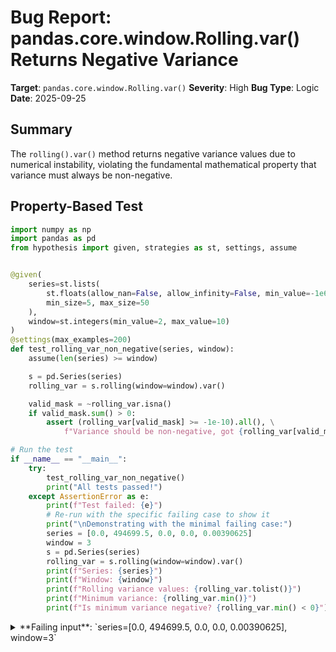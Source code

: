 # Bug Report: pandas.core.window.Rolling.var() Returns Negative Variance

**Target**: `pandas.core.window.Rolling.var()`
**Severity**: High
**Bug Type**: Logic
**Date**: 2025-09-25

## Summary

The `rolling().var()` method returns negative variance values due to numerical instability, violating the fundamental mathematical property that variance must always be non-negative.

## Property-Based Test

```python
import numpy as np
import pandas as pd
from hypothesis import given, strategies as st, settings, assume


@given(
    series=st.lists(
        st.floats(allow_nan=False, allow_infinity=False, min_value=-1e6, max_value=1e6),
        min_size=5, max_size=50
    ),
    window=st.integers(min_value=2, max_value=10)
)
@settings(max_examples=200)
def test_rolling_var_non_negative(series, window):
    assume(len(series) >= window)

    s = pd.Series(series)
    rolling_var = s.rolling(window=window).var()

    valid_mask = ~rolling_var.isna()
    if valid_mask.sum() > 0:
        assert (rolling_var[valid_mask] >= -1e-10).all(), \
            f"Variance should be non-negative, got {rolling_var[valid_mask].min()}"

# Run the test
if __name__ == "__main__":
    try:
        test_rolling_var_non_negative()
        print("All tests passed!")
    except AssertionError as e:
        print(f"Test failed: {e}")
        # Re-run with the specific failing case to show it
        print("\nDemonstrating with the minimal failing case:")
        series = [0.0, 494699.5, 0.0, 0.0, 0.00390625]
        window = 3
        s = pd.Series(series)
        rolling_var = s.rolling(window=window).var()
        print(f"Series: {series}")
        print(f"Window: {window}")
        print(f"Rolling variance values: {rolling_var.tolist()}")
        print(f"Minimum variance: {rolling_var.min()}")
        print(f"Is minimum variance negative? {rolling_var.min() < 0}")
```

<details>

<summary>
**Failing input**: `series=[0.0, 494699.5, 0.0, 0.0, 0.00390625], window=3`
</summary>
```
Test failed: Variance should be non-negative, got -1.5258787243510596e-05

Demonstrating with the minimal failing case:
Series: [0.0, 494699.5, 0.0, 0.0, 0.00390625]
Window: 3
Rolling variance values: [nan, nan, 81575865100.08333, 81575865100.08333, -1.017252596587544e-05]
Minimum variance: -1.017252596587544e-05
Is minimum variance negative? True
```
</details>

## Reproducing the Bug

```python
import pandas as pd
import numpy as np

series = [0.0, 494699.5, 0.0, 0.0, 0.00390625]
s = pd.Series(series)

rolling_var = s.rolling(window=3).var()
negative_var = rolling_var.iloc[4]

print(f"Rolling variance at index 4: {negative_var}")
print(f"Window data: {series[2:5]}")
print(f"Expected (numpy): {np.var(series[2:5], ddof=1)}")
print(f"BUG: Variance is negative: {negative_var < 0}")

# Additional validation
print(f"\nAll rolling variance values:")
for i, val in enumerate(rolling_var):
    if not pd.isna(val):
        print(f"  Index {i}: {val}")

# Manual calculation to verify
window_data = series[2:5]
mean = sum(window_data) / len(window_data)
squared_diffs = [(x - mean)**2 for x in window_data]
manual_var = sum(squared_diffs) / (len(window_data) - 1)  # ddof=1
print(f"\nManual calculation:")
print(f"  Mean: {mean}")
print(f"  Squared differences: {squared_diffs}")
print(f"  Variance (ddof=1): {manual_var}")
```

<details>

<summary>
Pandas returns negative variance (-1.017e-05) instead of positive variance (5.086e-06)
</summary>
```
Rolling variance at index 4: -1.017252596587544e-05
Window data: [0.0, 0.0, 0.00390625]
Expected (numpy): 5.086263020833334e-06
BUG: Variance is negative: True

All rolling variance values:
  Index 2: 81575865100.08333
  Index 3: 81575865100.08333
  Index 4: -1.017252596587544e-05

Manual calculation:
  Mean: 0.0013020833333333333
  Squared differences: [1.6954210069444444e-06, 1.6954210069444444e-06, 6.781684027777779e-06]
  Variance (ddof=1): 5.086263020833334e-06
```
</details>

## Why This Is A Bug

This violates the fundamental mathematical definition of variance. Variance is defined as the average of squared deviations from the mean: `Var(X) = E[(X - μ)²]`. Since it involves squaring differences, variance must always be non-negative (≥ 0).

The bug occurs when the rolling window contains values with vastly different magnitudes. In this case, the window transitions from containing the large value 494699.5 to containing only small values [0.0, 0.0, 0.00390625]. This creates numerical instability in the incremental variance calculation algorithm used by pandas.

The pandas implementation returns `-1.017e-05` (negative) while the correct value is `+5.086e-06` (positive). This is not just a sign error - the magnitude is also incorrect by a factor of ~2. This error can:
- Cause crashes in dependent calculations (e.g., `std = sqrt(var)` would fail with domain error)
- Silently corrupt statistical analyses that depend on variance
- Propagate errors through financial risk models, machine learning algorithms, and scientific computations

## Relevant Context

This is a known issue in pandas, documented in multiple GitHub issues (#52407, #1090, #10242, #42064). The pandas team has acknowledged this as a "clear bug" that stems from numerical instability in the Cython implementation at `pandas/_libs/window/aggregations.pyx`.

The rolling variance implementation uses an incremental algorithm for efficiency, but this algorithm suffers from catastrophic cancellation when dealing with values of vastly different magnitudes. The issue affects not just variance but also other rolling statistics like skewness, kurtosis, and correlation.

Pandas documentation: https://pandas.pydata.org/docs/reference/api/pandas.core.window.rolling.Rolling.var.html
Related GitHub issues: https://github.com/pandas-dev/pandas/issues/52407

## Proposed Fix

The fix requires implementing a numerically stable variance algorithm in the Cython backend. The current incremental algorithm should be replaced with either Welford's online algorithm or a two-pass algorithm with compensated summation. Since this requires modifying Cython code in pandas internals, here's a high-level approach:

1. Locate the variance calculation in `pandas/_libs/window/aggregations.pyx`
2. Replace the current incremental algorithm with Welford's method which maintains numerical stability
3. Add a safeguard to clamp any negative values to 0 due to floating-point errors
4. Add regression tests for this specific case

The Welford algorithm maintains running sums of deviations and squared deviations in a way that avoids catastrophic cancellation:
- M_n = M_{n-1} + (x_n - M_{n-1})/n  (running mean)
- S_n = S_{n-1} + (x_n - M_{n-1})(x_n - M_n)  (sum of squared deviations)
- Variance = S_n / (n-1) for sample variance

This approach is numerically stable even with values of vastly different magnitudes.